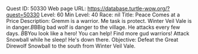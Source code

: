 Quest ID: 50330
Web page URL: https://database.turtle-wow.org/?quest=50330
Level: 60
Min Level: 40
Race: nil
Title: Peace Comes at a Price
Description: Gremm is a warrior. Me task is protect. Winter Veil Vale is in danger.$B$BBig bad wolf is danger to the village. He attacks every few days. <Greem shows you three fingers.>$B$BYou look like a hero! You can help! Find more gud warriors! Attack Snowball while he sleep! He's down there.
Objective: Defeat the Great Direwolf Snowball to the south from Winter Veil Vale.
